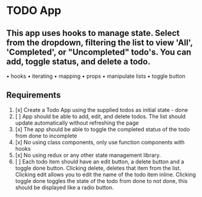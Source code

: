 # TODO App

## This app uses hooks to manage state. Select from the dropdown, filtering the list to view 'All', 'Completed', or "Uncompleted" todo's. You can add, toggle status, and delete a todo.

• hooks
• iterating
• mapping
• props
• manipulate lists
• toggle button

## Requirements

1. [x] Create a Todo App using the supplied todos as initial state - done
2. [ ] App should be able to add, edit, and delete todos. The list should update automatically without refreshing the page
3. [x] The app should be able to toggle the completed status of the todo from done to incomplete
4. [x] No using class components, only use function components with hooks
5. [x] No using redux or any other state management library.
6. [ ] Each todo item should have an edit button, a delete button and a toggle done button. Clicking delete, deletes that item from the list. Clicking edit allows you to edit the name of the todo item inline. Clicking toggle done toggles the state of the todo from done to not done, this should be displayed like a radio button.

